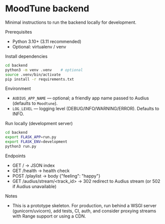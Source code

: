 # MoodTune backend

Minimal instructions to run the backend locally for development.

Prerequisites
- Python 3.10+ (3.11 recommended)
- Optional: virtualenv / venv

Install dependencies

```bash
cd backend
python3 -m venv .venv    # optional
source .venv/bin/activate
pip install -r requirements.txt
```

Environment
- `AUDIUS_APP_NAME` — optional; a friendly app name passed to Audius (defaults to `Moodtune`).
- `LOG_LEVEL` — logging level (DEBUG/INFO/WARNING/ERROR). Defaults to INFO.

Run locally (development server)

```bash
cd backend
export FLASK_APP=run.py
export FLASK_ENV=development
python3 run.py
```

Endpoints
- GET / -> JSON index
- GET /health -> health check
- POST /playlist -> body {"feeling": "happy"}
- GET /audius/stream/<track_id> -> 302 redirect to Audius stream (or 502 if Audius unavailable)

Notes
- This is a prototype skeleton. For production, run behind a WSGI server (gunicorn/uvicorn), add tests, CI, auth, and consider proxying streams with Range support or using a CDN.
